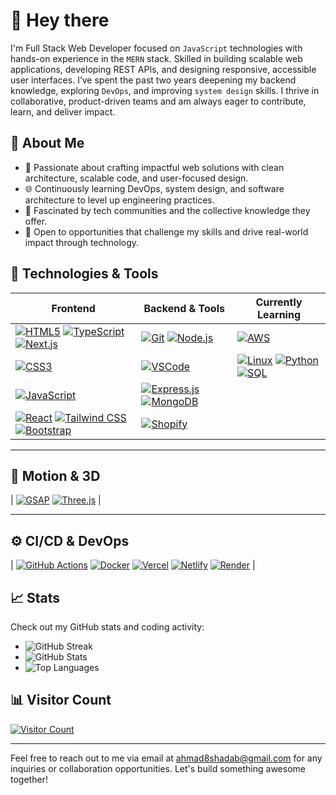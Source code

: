# 👋 Hey there

I'm Full Stack Web Developer focused on `JavaScript` technologies with hands-on experience in the `MERN` stack. Skilled in building scalable web applications, developing REST APIs, and designing responsive, accessible user interfaces. I’ve spent the past two years deepening my backend knowledge, exploring `DevOps`, and improving `system design` skills. I thrive in collaborative, product-driven teams and am always eager to contribute, learn, and deliver impact.

## 🚀 About Me
- 🌱 Passionate about crafting impactful web solutions with clean architecture, scalable code, and user-focused design.
- 🌐 Continuously learning DevOps, system design, and software architecture to level up engineering practices.
- 👥 Fascinated by tech communities and the collective knowledge they offer.
- 🤝 Open to opportunities that challenge my skills and drive real-world impact through technology.

## 🔧 Technologies & Tools

| **Frontend** | **Backend & Tools** | **Currently Learning** |
|-------------|---------------------|-------------------------|
| [![HTML5](https://img.shields.io/badge/-HTML5-E34F26?style=for-the-badge&logo=html5&logoColor=white)](https://developer.mozilla.org/docs/Web/HTML) [![TypeScript](https://img.shields.io/badge/-TypeScript-007ACC?style=for-the-badge&logo=typescript&logoColor=white)](https://www.typescriptlang.org/docs) [![Next.js](https://img.shields.io/badge/-Next.js-000000?style=for-the-badge&logo=next.js&logoColor=white)](https://nextjs.org/docs) | [![Git](https://img.shields.io/badge/-Git-F05032?style=for-the-badge&logo=git&logoColor=white)](https://git-scm.com/doc) [![Node.js](https://img.shields.io/badge/-Node.js-339933?style=for-the-badge&logo=node.js&logoColor=white)](https://nodejs.org/en/docs) | [![AWS](https://img.shields.io/badge/-AWS-232F3E?style=for-the-badge&logo=amazonaws&logoColor=white)](https://docs.aws.amazon.com/) |
| [![CSS3](https://img.shields.io/badge/-CSS3-1572B6?style=for-the-badge&logo=css3&logoColor=white)](https://developer.mozilla.org/docs/Web/CSS) | [![VSCode](https://img.shields.io/badge/-VSCode-007ACC?style=for-the-badge&logo=visualstudiocode&logoColor=white)](https://code.visualstudio.com/docs) | [![Linux](https://img.shields.io/badge/-Linux-FCC624?style=for-the-badge&logo=linux&logoColor=black)](https://linux.org/pages/learn) [![Python](https://img.shields.io/badge/-Python-3776AB?style=for-the-badge&logo=python&logoColor=white)](https://docs.python.org/) [![SQL](https://img.shields.io/badge/-SQL-4479A1?style=for-the-badge&logo=postgresql&logoColor=white)](https://www.postgresql.org/docs/) |
| [![JavaScript](https://img.shields.io/badge/-JavaScript-F7DF1E?style=for-the-badge&logo=javascript&logoColor=black)](https://developer.mozilla.org/docs/Web/JavaScript) | [![Express.js](https://img.shields.io/badge/-Express.js-000000?style=for-the-badge&logo=express&logoColor=white)](https://expressjs.com/) [![MongoDB](https://img.shields.io/badge/-MongoDB-47A248?style=for-the-badge&logo=mongodb&logoColor=white)](https://www.mongodb.com/docs/) | |
| [![React](https://img.shields.io/badge/-React-61DAFB?style=for-the-badge&logo=react&logoColor=black)](https://react.dev/learn) [![Tailwind CSS](https://img.shields.io/badge/-Tailwind_CSS-06B6D4?style=for-the-badge&logo=tailwindcss&logoColor=white)](https://tailwindcss.com/docs) [![Bootstrap](https://img.shields.io/badge/-Bootstrap-563D7C?style=for-the-badge&logo=bootstrap&logoColor=white)](https://getbootstrap.com/docs/) | [![Shopify](https://img.shields.io/badge/-Shopify-7AB55C?style=for-the-badge&logo=shopify&logoColor=white)](https://shopify.dev/docs) | |

---

## 🎯 Motion & 3D

| [![GSAP](https://img.shields.io/badge/-GSAP-88CE02?style=for-the-badge&logo=greensock&logoColor=white)](https://greensock.com/docs/) [![Three.js](https://img.shields.io/badge/-Three.js-000000?style=for-the-badge&logo=three.js&logoColor=white)](https://threejs.org/docs/) |

---

## ⚙️ CI/CD & DevOps

| [![GitHub Actions](https://img.shields.io/badge/-GitHub_Actions-2088FF?style=for-the-badge&logo=githubactions&logoColor=white)](https://docs.github.com/en/actions) [![Docker](https://img.shields.io/badge/-Docker-2496ED?style=for-the-badge&logo=docker&logoColor=white)](https://docs.docker.com/) [![Vercel](https://img.shields.io/badge/-Vercel-000000?style=for-the-badge&logo=vercel&logoColor=white)](https://vercel.com/docs) [![Netlify](https://img.shields.io/badge/-Netlify-00C7B7?style=for-the-badge&logo=netlify&logoColor=white)](https://docs.netlify.com/) [![Render](https://img.shields.io/badge/-Render-46E3B7?style=for-the-badge&logo=render&logoColor=black)](https://render.com/docs) |


## 📈 Stats
Check out my GitHub stats and coding activity:
- ![GitHub Streak](https://streak-stats.demolab.com/?user=ahmad2shadab&theme=tokyonight&hide_border=true)
- ![GitHub Stats](https://github-readme-stats-sigma-five.vercel.app/api?username=ahmad2shadab&show_icons=true&theme=tokyonight&hide_border=true)
- ![Top Languages](https://github-readme-stats.vercel.app/api/top-langs/?username=ahmad2shadab&show_icons=true&theme=tokyonight&hide_border=true)

## 📊 Visitor Count
<!-- Visitor Count (Komarev with modern look) -->
<a href="https://github.com/ahmad2shadab" target="_blank">
  <img src="https://komarev.com/ghpvc/?username=ahmad2shadab&label=Profile+Visits&color=0e75b6&style=flat-square" alt="Visitor Count"/>
</a>

---
Feel free to reach out to me via email at ahmad8shadab@gmail.com for any inquiries or collaboration opportunities. Let's build something awesome together!
